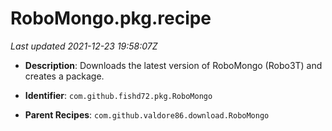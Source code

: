 # RoboMongo.pkg.recipe

_Last updated 2021-12-23 19:58:07Z_

- **Description**: Downloads the latest version of RoboMongo (Robo3T) and creates a package.

- **Identifier**: `com.github.fishd72.pkg.RoboMongo`

- **Parent Recipes**: `com.github.valdore86.download.RoboMongo`